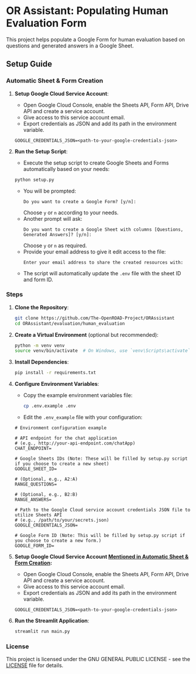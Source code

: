 # OR Assistant: Populating Human Evaluation Form

This project helps populate a Google Form for human evaluation based on questions and generated answers in a Google Sheet.

## Setup Guide

### Automatic Sheet & Form Creation

1. **Setup Google Cloud Service Account**:
   - Open Google Cloud Console, enable the Sheets API, Form API, Drive API and create a service account.
   - Give access to this service account email.
   - Export credentials as JSON and add its path in the environment variable.

    ```plaintext
    GOOGLE_CREDENTIALS_JSON=<path-to-your-google-credentials-json>
    ```

2. **Run the Setup Script**:
    - Execute the setup script to create Google Sheets and Forms automatically based on your needs:
    ```sh
    python setup.py
    ```
    - You will be prompted:
        ```plaintext
        Do you want to create a Google Form? [y/n]:
        ```
        Choose `y` or `n` according to your needs.
    - Another prompt will ask:
        ```plaintext
        Do you want to create a Google Sheet with columns [Questions, Generated Answers]? [y/n]:
        ```
        Choose `y` or `n` as required.
    - Provide your email address to give it edit access to the file:
        ```plaintext
        Enter your email address to share the created resources with:
        ```
    - The script will automatically update the `.env` file with the sheet ID and form ID.


### Steps

1. **Clone the Repository**:
    ```sh
    git clone https://github.com/The-OpenROAD-Project/ORAssistant
    cd ORAssistant/evaluation/human_evaluation
    ```

2. **Create a Virtual Environment** (optional but recommended):
    ```sh
    python -m venv venv
    source venv/bin/activate  # On Windows, use `venv\Scripts\activate`
    ```

3. **Install Dependencies**:
    ```sh
    pip install -r requirements.txt
    ```

4. **Configure Environment Variables**:
    - Copy the example environment variables file:
        ```sh
        cp .env.example .env
        ```
    - Edit the `.env_example` file with your configuration:

    ```plaintext
    # Environment configuration example

    # API endpoint for the chat application
    # (e.g., http://your-api-endpoint.com/chatApp)
    CHAT_ENDPOINT=

    # Google Sheets IDs (Note: These will be filled by setup.py script if you choose to create a new sheet)
    GOOGLE_SHEET_ID=
    
    # (Optional, e.g., A2:A)
    RANGE_QUESTIONS=

    # (Optional, e.g., B2:B)
    RANGE_ANSWERS=

    # Path to the Google Cloud service account credentials JSON file to utilize Sheets API
    # (e.g., /path/to/your/secrets.json)
    GOOGLE_CREDENTIALS_JSON=

    # Google Form ID (Note: This will be filled by setup.py script if you choose to create a new form.)
    GOOGLE_FORM_ID=

    ```

5. **Setup Google Cloud Service Account [Mentioned in Automatic Sheet & Form Creation](#automatic-sheet-form-creation):**
   - Open Google Cloud Console, enable the Sheets API, Form API, Drive API and create a service account.
   - Give access to this service account email.
   - Export credentials as JSON and add its path in the environment variable.

    ```plaintext
    GOOGLE_CREDENTIALS_JSON=<path-to-your-google-credentials-json>
    ```
6. **Run the Streamlit Application**:
    ```sh
    streamlit run main.py
    ```
    
### License

This project is licensed under the GNU GENERAL PUBLIC LICENSE - see the [LICENSE](../../LICENSE) file for details.

